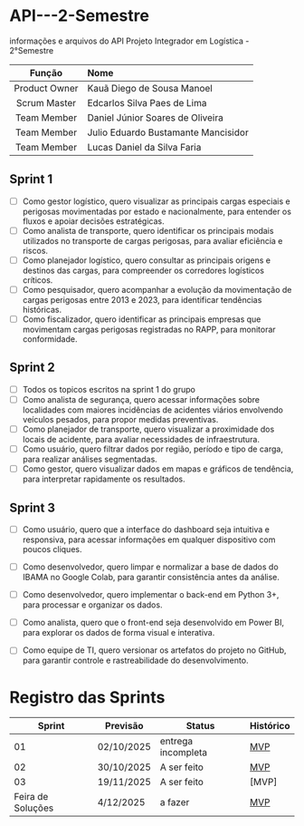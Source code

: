 # API---2-Semestre
informações e arquivos do API
Projeto Integrador em Logística - 2°Semestre

|    Função     | Nome                                  |
| :-----------: | :------------------------------------ | 
| Product Owner |   Kauã  Diego de Sousa Manoel           
| Scrum Master |   Edcarlos Silva Paes de Lima         | 
| Team Member |   Daniel Júnior Soares de Oliveira     | 
| Team Member |   Julio Eduardo Bustamante Mancisidor         
| Team Member |   Lucas Daniel da Silva Faria         | 

## Sprint 1
- [ ] Como gestor logístico, quero visualizar as principais cargas especiais e perigosas movimentadas por estado e nacionalmente, para entender os fluxos e apoiar decisões estratégicas.
- [ ] Como analista de transporte, quero identificar os principais modais utilizados no transporte de cargas perigosas, para avaliar eficiência e riscos.
- [ ] Como planejador logístico, quero consultar as principais origens e destinos das cargas, para compreender os corredores logísticos críticos.
- [ ] Como pesquisador, quero acompanhar a evolução da movimentação de cargas perigosas entre 2013 e 2023, para identificar tendências históricas.
- [ ] Como fiscalizador, quero identificar as principais empresas que movimentam cargas perigosas registradas no RAPP, para monitorar conformidade.

## Sprint 2
- [ ] Todos os topicos escritos na sprint 1 do grupo
- [ ] Como analista de segurança, quero acessar informações sobre localidades com maiores incidências de acidentes viários envolvendo veículos pesados, para propor medidas preventivas.
- [ ] Como planejador de transporte, quero visualizar a proximidade dos locais de acidente, para avaliar necessidades de infraestrutura.
- [ ] Como usuário, quero filtrar dados por região, período e tipo de carga, para realizar análises segmentadas.
- [ ] Como gestor, quero visualizar dados em mapas e gráficos de tendência, para interpretar rapidamente os resultados.
      
## Sprint 3
- [ ] Como usuário, quero que a interface do dashboard seja intuitiva e responsiva, para acessar informações em qualquer dispositivo com poucos cliques.
- [ ] Como desenvolvedor, quero limpar e normalizar a base de dados do IBAMA no Google Colab, para garantir consistência antes da análise.
- [ ] Como desenvolvedor, quero implementar o back-end em Python 3+, para processar e organizar os dados.
- [ ] Como analista, quero que o front-end seja desenvolvido em Power BI, para explorar os dados de forma visual e interativa.
- [ ] Como equipe de TI, quero versionar os artefatos do projeto no GitHub, para garantir controle e rastreabilidade do desenvolvimento.


# Registro das Sprints

Sprint | Previsão | Status| Histórico|
|------|--------|------|--------|
|01 |  02/10/2025 | entrega incompleta | [MVP](https://github.com/kauaDiego138/API---2-Semestre/blob/2af5b1ecfbc0f024fcd6da4fe0bffd13d531ea05/sp1.md)| 
|02|  30/10/2025 | A ser feito|[MVP](https://github.com/kauaDiego138/API---2-Semestre/blob/69b6330f113e76fdd1a2a616c3e63d960c7454d2/MVP%20-%202.md) | 
|03| 19/11/2025 | A ser feito|[MVP] | 
|Feira de Soluções|4/12/2025 | a fazer |[MVP]() | 
